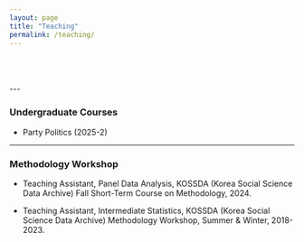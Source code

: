 ```yaml
---
layout: page
title: "Teaching"
permalink: /teaching/
---
```

<br>
<br>
<br>
---

### Undergraduate Courses

- Party Politics (2025-2)

---


### Methodology Workshop

- Teaching Assistant, Panel Data Analysis, KOSSDA (Korea Social Science Data Archive)  Fall Short-Term Course on Methodology, 2024.  

- Teaching Assistant, Intermediate Statistics, KOSSDA (Korea Social Science Data Archive) Methodology Workshop, Summer & Winter, 2018-2023.

